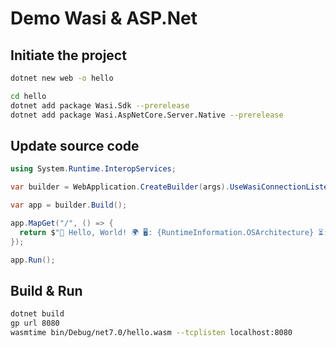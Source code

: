 # Demo Wasi & ASP.Net

## Initiate the project

```bash
dotnet new web -o hello

cd hello
dotnet add package Wasi.Sdk --prerelease
dotnet add package Wasi.AspNetCore.Server.Native --prerelease
```

## Update source code

```csharp
using System.Runtime.InteropServices;

var builder = WebApplication.CreateBuilder(args).UseWasiConnectionListener();

var app = builder.Build();

app.MapGet("/", () => {
  return $"👋 Hello, World! 🌍 🖥️: {RuntimeInformation.OSArchitecture} ⏳: {DateTime.UtcNow.ToLongTimeString()} (UTC)";
});

app.Run();
```

## Build & Run

```bash
dotnet build
gp url 8080
wasmtime bin/Debug/net7.0/hello.wasm --tcplisten localhost:8080
```

